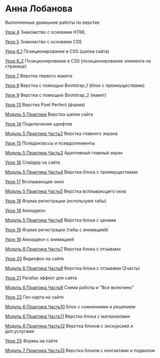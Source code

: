 

# Анна Лобанова
Выполненные домашние работы по верстке

[Урок 4](AnnaLobanova.github.io/lesson_4/ "Рецепты блинов") Знакомство с основами HTML

[Урок 5](https://annalobanova.github.io/lesson_5/ "Рецепты блинов (со стилями)") Знакомство с основами CSS

[Урок 6_1](https://annalobanova.github.io/lesson_6_1/ "Шапка сайта") Позиционирование в CSS (шапка сайта)

[Урок 6_2](https://annalobanova.github.io/lesson_6_2/ "Позиционирование элемента") Позиционирование в CSS (позиционирование элемента на странице)

[Урок 7](https://annalobanova.github.io/lesson_7/ "Первый макет") Верстка первого макета

[Урок 8](https://annalobanova.github.io/lesson_8/ "Блок с преимуществами") Верстка с помощью Bootstrap_1 (блок с преимуществами)

[Урок 9](https://annalobanova.github.io/lesson_9/ "Верстка макета с Bootstrap") Верстка с помощью Bootstrap_2 (макет)

[Урок 13](https://annalobanova.github.io/lesson_13/ "Адаптивная верстка") Верстка Pixel Perfect (форма)

[Модуль 5 Практика](https://annalobanova.github.io/Modul_5_Practice/ "Шапка сайта") Верстка шапки сайта

[Урок 14](https://annalobanova.github.io/lesson_14/ "Подключение шрифтов") Подключение шрифтов

[Модуль 5 Практика Часть2](https://annalobanova.github.io/Modul_5_Practice2/ "Верстка главного экрана") Верстка главного экрана

[Урок 15](https://annalobanova.github.io/lesson_15/ "Псевдоклассы и псевдоэлементы") Псевдоклассы и псевдоэлементы

[Модуль 5 Практика Часть3](https://annalobanova.github.io/Modul_5_Practice3/ "Адаптивный главный экран") Адаптивный главный экран

[Урок 16](https://annalobanova.github.io/lesson_16/ "Слайдер на сайте") Слайдер на сайте

[Модуль 5 Практика Часть4](https://annalobanova.github.io/Modul_5_Practice4/ "Верстка блока с преимуществами") Верстка блока с преимуществами

[Урок 17](https://annalobanova.github.io/lesson_17/ "Всплывающее окно") Всплывающее окно

[Модуль 5 Практика Часть5](https://annalobanova.github.io/Modul_5_Practice5/ "Верстка всплывающего окна") Верстка всплывающего окна

[Урок 18](https://annalobanova.github.io/lesson_18_tab/ "Форма регистрации (используем табы)") Форма регистрации (используем табы)

[Урок 18](https://annalobanova.github.io/lesson_18_collapse/ "Аккордеон") Аккордеон

[Модуль 5 Практика Часть6](https://annalobanova.github.io/Modul_5_Practice6/ "Верстка блока с ценами") Верстка блока с ценами

[Урок 19](https://annalobanova.github.io/lesson_19_tab/ "Форма регистрации (табы с анимацией)") Форма регистрации (табы с анимацией)

[Урок 19](https://annalobanova.github.io/lesson_19_collapse/ "Аккордеон с анимацией") Аккордеон с анимацией

[Модуль 6 Практика Часть7](https://annalobanova.github.io/Modul_6_Practice/ "Верстка блока с отзывами") Верстка блока с отзывами

[Урок 20](https://annalobanova.github.io/lesson_20/ "Видеофон на сайте") Видеофон на сайте

[Модуль 6 Практика Часть8](https://annalobanova.github.io/Modul_6_Practice8/ "Верстка блока с отзывами (2часть)") Верстка блока с отзывами (2часть)

[Урок 21](https://annalobanova.github.io/lesson_21/ "Parallax эффект для сайта") Parallax эффект для сайта

[Модуль 6 Практика Часть9](https://annalobanova.github.io/Modul_6_Practice9/ "Схема работы и Все включено") Схема работы и "Все включено"

[Урок 22](https://annalobanova.github.io/lesson_22/ "Гео-карта на сайте") Гео-карта на сайте

[Модуль 6 Практика Часть10](https://annalobanova.github.io/Modul_6_Practice10/ "Блок с сомнениями и решением") Блок с сомнениями и решением

[Модуль 6 Практика Часть11](https://annalobanova.github.io/Modul_6_Practice11/ "Верстка блока с материалами") Верстка блока с материалами

[Модуль 6 Практика Часть12](https://annalobanova.github.io/Modul_6_Practice12/ "Верстка блоков с экскурсией и доп.услугами") Верстка блоков с экскурсией и доп.услугами

[Урок 25](https://annalobanova.github.io/lesson_25/ "Формы на сайте") Формы на сайте

[Модуль 7 Практика Часть13](https://annalobanova.github.io/Modul_7_Practice13/ "Верстка блоков с контактами и подвалом") Верстка блоков с контактами и подвалом
